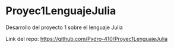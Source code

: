 # Proyec1LenguajeJulia
Desarrollo del proyecto 1 sobre el lenguaje Julia

Link del repo: https://github.com/Pxdro-410/Proyec1LenguajeJulia
